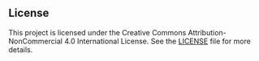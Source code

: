## License

This project is licensed under the Creative Commons Attribution-NonCommercial 4.0 International License. See the [LICENSE](LICENSE.md) file for more details.
